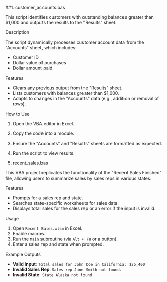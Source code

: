 ##1. customer_accounts.bas
   
This script identifies customers with outstanding balances greater than $1,000 and outputs the results to the "Results" sheet.

Description

The script dynamically processes customer account data from the "Accounts" sheet, which includes:
- Customer ID
- Dollar value of purchases
- Dollar amount paid

Features
- Clears any previous output from the "Results" sheet.
- Lists customers with balances greater than $1,000.
- Adapts to changes in the "Accounts" data (e.g., addition or removal of rows).

How to Use
1. Open the VBA editor in Excel.
2. Copy the code into a module.
3. Ensure the "Accounts" and "Results" sheets are formatted as expected.
4. Run the script to view results.

2. recent_sales.bas
   
This VBA project replicates the functionality of the "Recent Sales Finished" file, allowing users to summarize sales by sales reps in various states.

Features
- Prompts for a sales rep and state.
- Searches state-specific worksheets for sales data.
- Displays total sales for the sales rep or an error if the input is invalid.

Usage
1. Open `Recent Sales.xlsm` in Excel.
2. Enable macros.
3. Run the `Main` subroutine (via `Alt + F8` or a button).
4. Enter a sales rep and state when prompted.

Example Outputs
- **Valid Input**: `Total sales for John Doe in California: $25,400`
- **Invalid Sales Rep**: `Sales rep Jane Smith not found.`
- **Invalid State**: `State Alaska not found.`
